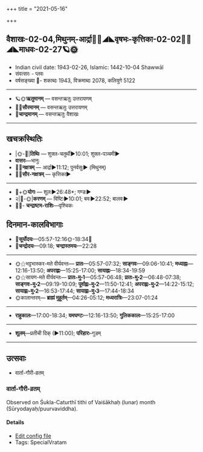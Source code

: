 +++
title = "2021-05-16"

+++
## वैशाखः-02-04,मिथुनम्-आर्द्रा🌛🌌◢◣वृषभः-कृत्तिका-02-02🌌🌞◢◣माधवः-02-27🪐🌞
- Indian civil date: 1943-02-26, Islamic: 1442-10-04 Shawwāl
- संवत्सरः - प्लवः
- वर्षसङ्ख्या 🌛- शकाब्दः 1943, विक्रमाब्दः 2078, कलियुगे 5122
___________________
- 🪐🌞**ऋतुमानम्** — वसन्तऋतुः उत्तरायणम्
- 🌌🌞**सौरमानम्** — वसन्तऋतुः उत्तरायणम्
- 🌛**चान्द्रमानम्** — वसन्तऋतुः वैशाखः
___________________


## खचक्रस्थितिः
- |🌞-🌛|**तिथिः** — शुक्ल-चतुर्थी►10:01; शुक्ल-पञ्चमी►  
- **वासरः**—भानुः  
- 🌌🌛**नक्षत्रम्** — आर्द्रा►11:12; पुनर्वसुः► (मिथुनम्)  
- 🌌🌞**सौर-नक्षत्रम्** — कृत्तिका►  
___________________
- 🌛+🌞**योगः** — शूलः►26:48*; गण्डः►  
- २|🌛-🌞|**करणम्** — विष्टिः►10:01; बवः►22:52; बालवः►  
- 🌌🌛- **चन्द्राष्टम-राशिः**—वृश्चिकः  


## दिनमान-कालविभागाः
- 🌅**सूर्योदयः**—05:57-12:16🌞️-18:34🌇  
- 🌛**चन्द्रोदयः**—09:18; **चन्द्रास्तमयः**—22:28  
___________________
- 🌞⚝भट्टभास्कर-मते वीर्यवन्तः— **प्रातः**—05:57-07:32; **साङ्गवः**—09:06-10:41; **मध्याह्नः**—12:16-13:50; **अपराह्णः**—15:25-17:00; **सायाह्नः**—18:34-19:59  
- 🌞⚝सायण-मते वीर्यवन्तः— **प्रातः-मु॰1**—05:57-06:48; **प्रातः-मु॰2**—06:48-07:38; **साङ्गवः-मु॰2**—09:19-10:09; **पूर्वाह्णः-मु॰2**—11:50-12:41; **अपराह्णः-मु॰2**—14:22-15:12; **सायाह्णः-मु॰2**—16:53-17:44; **सायाह्णः-मु॰3**—17:44-18:34  
- 🌞कालान्तरम्— **ब्राह्मं मुहूर्तम्**—04:26-05:12; **मध्यरात्रिः**—23:07-01:24  
___________________
- **राहुकालः**—17:00-18:34; **यमघण्टः**—12:16-13:50; **गुलिककालः**—15:25-17:00  
___________________
- **शूलम्**—प्रतीची दिक् (►11:00); **परिहारः**–गुडम्  
___________________

## उत्सवाः
- वार्ता-गौरी-व्रतम्
### वार्ता-गौरी-व्रतम्

Observed on Śukla-Caturthī tithi of Vaiśākhaḥ (lunar) month (Sūryodayaḥ/puurvaviddha). 

#### Details
- [Edit config file](https://github.com/jyotisham/adyatithi/tree/master/devatA/umA/lunar_month/tithi/02/04/vArtA-gaurI-vratam.toml)
- Tags: SpecialVratam


